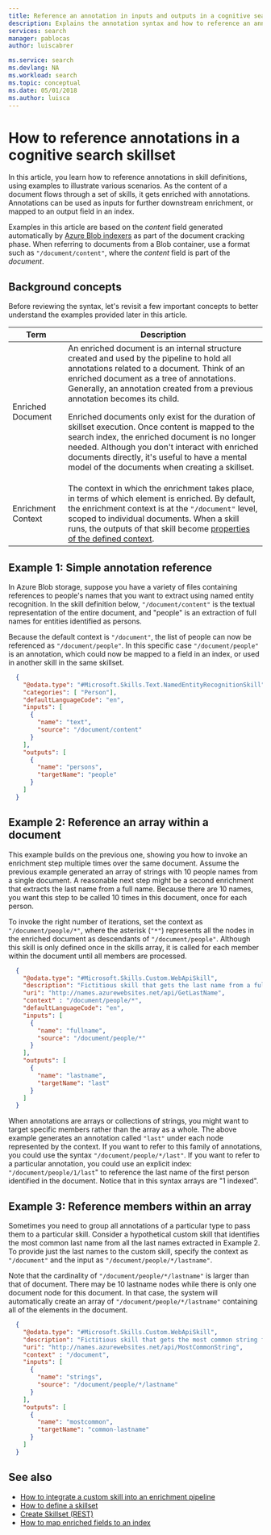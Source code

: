 ```yaml
---
title: Reference an annotation in inputs and outputs in a cognitive search pipeline in Azure Search | Microsoft Docs
description: Explains the annotation syntax and how to reference an annotation in the inputs and outputs of a skillset in a cognitive search pipeline in Azure Search.
services: search
manager: pablocas
author: luiscabrer

ms.service: search
ms.devlang: NA
ms.workload: search
ms.topic: conceptual
ms.date: 05/01/2018
ms.author: luisca
---
```

# How to reference annotations in a cognitive search skillset

In this article, you learn how to reference annotations in skill definitions, using examples to illustrate various scenarios. As the content of a document flows through a set of skills, it gets enriched with annotations. Annotations can be  used as inputs for further downstream enrichment, or mapped to an output field in an index. 
 
Examples in this article are based on the *content* field generated automatically by [Azure Blob indexers](search-howto-indexing-azure-blob-storage.md) as part of the document cracking phase. When referring to documents from a Blob container, use a format such as `"/document/content"`, where the *content* field is part of the *document*. 

## Background concepts

Before reviewing the syntax, let's revisit a few important concepts to better understand the examples provided later in this article.

| Term | Description |
|------|-------------|
| Enriched Document | An enriched document is an internal structure created and used by the pipeline to hold all annotations related to a document. Think of an enriched document as a tree of annotations. Generally, an annotation created from a previous annotation becomes its child.<p/>Enriched documents only exist for the duration of skillset execution. Once content is mapped to the search index, the enriched document is no longer needed. Although you don't interact with enriched documents directly, it's useful to have a mental model of the documents when creating a skillset. |
| Enrichment Context | The context in which the enrichment takes place, in terms of which element is enriched. By default, the enrichment context is at the `"/document"` level, scoped to individual documents. When a skill runs, the outputs of that skill become [properties of the defined context](#example-2).|

<a name="example-1"></a>
## Example 1: Simple annotation reference

In Azure Blob storage, suppose you have a variety of files containing references to people's names that you want to extract using named entity recognition. In the skill definition below, `"/document/content"` is the textual representation of the entire document, and "people" is an extraction of full names for entities identified as persons.

Because the default context is `"/document"`, the list of people can now be referenced as `"/document/people"`. In this specific case `"/document/people"` is an annotation, which could now be mapped to a field in an index, or used in another skill in the same skillset.

```json
  {
    "@odata.type": "#Microsoft.Skills.Text.NamedEntityRecognitionSkill",
    "categories": [ "Person"],
    "defaultLanguageCode": "en",
    "inputs": [
      {
        "name": "text",
        "source": "/document/content"
      }
    ],
    "outputs": [
      {
        "name": "persons",
        "targetName": "people"
      }
    ]
  }
```

<a name="example-2"></a>

## Example 2: Reference an array within a document

This example builds on the previous one, showing you how to invoke an enrichment step multiple times over the same document. Assume the previous example generated an array of strings with 10 people names from a single document. A reasonable next step might be a second enrichment that extracts the last name from a full name. Because there are 10 names, you want this step to be called 10 times in this document, once for each person. 

To invoke the right number of iterations, set the context as `"/document/people/*"`, where the asterisk (`"*"`) represents all the nodes in the enriched document as descendants of `"/document/people"`. Although this skill is only defined once in the skills array, it is called for each member within the document until all members are processed.

```json
  {
    "@odata.type": "#Microsoft.Skills.Custom.WebApiSkill",
    "description": "Fictitious skill that gets the last name from a full name",
    "uri": "http://names.azurewebsites.net/api/GetLastName",
    "context" : "/document/people/*",
    "defaultLanguageCode": "en",
    "inputs": [
      {
        "name": "fullname",
        "source": "/document/people/*"
      }
    ],
    "outputs": [
      {
        "name": "lastname",
        "targetName": "last"
      }
    ]
  }
```

When annotations are arrays or collections of strings, you might want to target specific members rather than the array as a whole. The above example generates an annotation called `"last"` under each node represented by the context. If you want to refer to this family of annotations, you could use the syntax `"/document/people/*/last"`. If you want to refer to a particular annotation, you could use an explicit index: `"/document/people/1/last`" to reference the last name of the first person identified in the document. Notice that in this syntax arrays are "1 indexed".

<a name="example-3"></a>

## Example 3: Reference members within an array

Sometimes you need to group all annotations of a particular type to pass them to a particular skill. Consider a hypothetical custom skill that identifies the most common last name from all the last names extracted in Example 2. To provide just the last names to the custom skill, specify the context as `"/document"` and the input as `"/document/people/*/lastname"`.

Note that the cardinality of `"/document/people/*/lastname"` is larger than that of document. There may be 10 lastname nodes while there is only one document node for this document. In that case, the system will automatically create an array of  `"/document/people/*/lastname"` containing all of the elements in the document.

```json
  {
    "@odata.type": "#Microsoft.Skills.Custom.WebApiSkill",
    "description": "Fictitious skill that gets the most common string from an array of strings",
    "uri": "http://names.azurewebsites.net/api/MostCommonString",
    "context" : "/document",
    "inputs": [
      {
        "name": "strings",
        "source": "/document/people/*/lastname"
      }
    ],
    "outputs": [
      {
        "name": "mostcommon",
        "targetName": "common-lastname"
      }
    ]
  }
```



## See also
+ [How to integrate a custom skill into an enrichment pipeline](cognitive-search-custom-skill-interface.md)
+ [How to define a skillset](cognitive-search-defining-skillset.md)
+ [Create Skillset (REST)](ref-create-skillset.md)
+ [How to map enriched fields to an index](cognitive-search-output-field-mapping.md)
